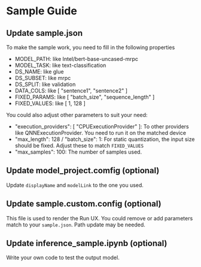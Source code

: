 # Sample Guide

## Update sample.json

To make the sample work, you need to fill in the following properties

- MODEL_PATH: like Intel/bert-base-uncased-mrpc
- MODEL_TASK: like text-classification
- DS_NAME: like glue
- DS_SUBSET: like mrpc
- DS_SPLIT: like validation
- DATA_COLS: like [ "sentence1", "sentence2" ]
- FIXED_PARAMS: like [ "batch_size", "sequence_length" ]
- FIXED_VALUES: like [ 1, 128 ]

You could also adjust other parameters to suit your need:

- "execution_providers": [ "CPUExecutionProvider" ]: To other providers like QNNExecutionProvider. You need to run it on the matched device
- "max_length": 128 / "batch_size": 1: For static quantization, the input size should be fixed. Adjust these to match `FIXED_VALUES`
- "max_samples": 100: The number of samples used.

## Update model_project.comfig (optional)

Update `displayName` and `modelLink` to the one you used.

## Update sample.custom.config (optional)

This file is used to render the Run UX.
You could remove or add parameters match to your `sample.json`. Path update may be needed.

## Update inference_sample.ipynb (optional)

Write your own code to test the output model.
